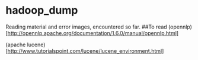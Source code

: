 # hadoop_dump
Reading material and error images, encountered so far.
##To read
(opennlp) [http://opennlp.apache.org/documentation/1.6.0/manual/opennlp.html]

(apache lucene) [http://www.tutorialspoint.com/lucene/lucene_environment.html] 
